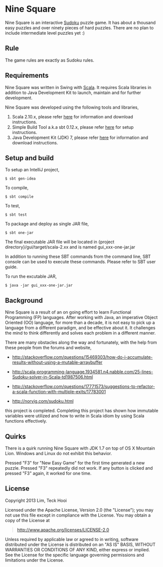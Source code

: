 Nine Square
=
Nine Square is an interactive [Sudoku](http://en.wikipedia.org/wiki/Sudoku) puzzle game. It has about a thousand easy puzzles and over ninety pieces of hard puzzles. There are no plan to include intermediate level puzzles yet :)

Rule
-
The game rules are exactly as Sudoku rules.

Requirements
-
Nine Square was written in Swing with [Scala](http://www.scala-lang.org). It requires Scala libraries in addition to Java Development Kit to launch, maintain and for further development.

Nine Square was developed using the following tools and libraries,

 1. Scala 2.10.x, please refer [here](http://www.scala-lang.org/downloads) for information and download instructions.
 2. Simple Build Tool a.k.a sbt 0.12.x, please refer [here](http://www.scala-sbt.org/release/docs/Getting-Started/Setup.html) for setup instructions.
 3. Java Development Kit (JDK) 7, please refer [here](http://www.oracle.com/technetwork/java/javase/downloads/index.html) for information and download instructions.

Setup and build
-
To setup an IntelliJ project,

    $ sbt gen-idea

To compile,

    $ sbt compile

To test,

    $ sbt test

To package and deploy as single JAR file,

    $ sbt one-jar

The final executable JAR file will be located in {project directory}/gui/target/scala-2.xx and is named gui_xxx-one-jar.jar

In addition to running these SBT commands from the command line, SBT console can be used to execute these commands. Please refer to SBT user guide.

To run the excutable JAR,

    $ java -jar gui_xxx-one-jar.jar

Background
-
Nine Square is a result of an on going effort to learn Functional Programming (FP) languages. After working with Java, an imperative Object Oriented (OO) language, for more than a decade, it is not easy to pick up a language from a different paradigm, and be effective about it. It challenges the mind to think differently and solves each problem in a different manner.

There are many obstacles along the way and fortunately, with the help from these people from the forums and website,

* http://stackoverflow.com/questions/15469303/how-do-i-accumulate-results-without-using-a-mutable-arraybuffer

* http://scala-programming-language.1934581.n4.nabble.com/25-lines-Sudoku-solver-in-Scala-td1987506.html

* http://stackoverflow.com/questions/17771573/suggestions-to-refactor-a-scala-function-with-multiple-exits/17783001

* http://norvig.com/sudoku.html

this project is completed. Completing this project has shown how immutable variables were  utilized and how to write in Scala idiom by using Scala functions effectively.

Quirks
-
There is a quirk running Nine Square with JDK 1.7 on top of OS X Mountain Lion.  Windows and Linux do not exhibit this behavior.

Pressed "F3" for "New Easy Game" for the first time generated a new puzzle. Pressed "F3" repeatedly did not work. If any button is clicked and pressed "F3" again, it worked for one time.

License
-
Copyright 2013 Lim, Teck Hooi

Licensed under the Apache License, Version 2.0 (the "License");
you may not use this file except in compliance with the License.
You may obtain a copy of the License at

> http://www.apache.org/licenses/LICENSE-2.0

Unless required by applicable law or agreed to in writing, software
distributed under the License is distributed on an "AS IS" BASIS,
WITHOUT WARRANTIES OR CONDITIONS OF ANY KIND, either express or implied.
See the License for the specific language governing permissions and
limitations under the License.

